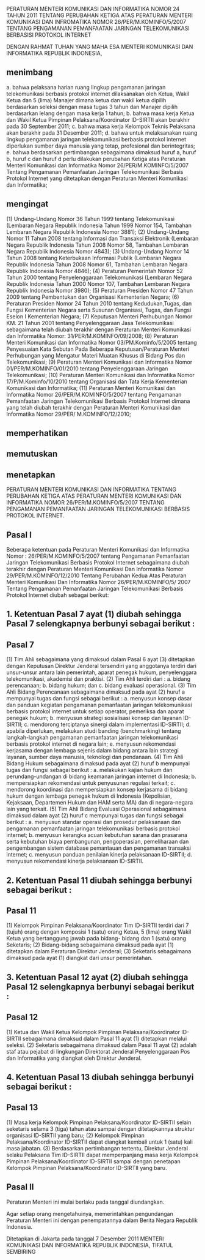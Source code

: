 PERATURAN MENTERI KOMUNIKASI DAN INFORMATIKA
NOMOR 24 TAHUN 2011
TENTANG
PERUBAHAN KETIGA ATAS PERATURAN MENTERI KOMUNIKASI DAN INFROMATIKA NOMOR 26/PER/M.KOMINFO/5/2007 TENTANG PENGAMANAN PEMANFAATAN JARINGAN TELEKOMUNIKASI BERBASISI PROTOKOL INTERNET

DENGAN RAHMAT TUHAN YANG MAHA ESA
MENTERI KOMUNIKASI DAN INFORMATIKA REPUBLIK INDONESIA,

## menimbang
a. bahwa pelaksana harian ruang lingkup pengamanan jaringan telekomunikasi berbasis protokol internet dilaksanakan oleh Ketua, Wakil Ketua dan 5 (lima) Manajer dimana ketua dan wakil ketua dipilih berdasarkan seleksi dengan masa tugas 3 tahun dan Manajer dipilih berdasarkan lelang dengan masa kerja 1 tahun;
b. bahwa masa kerja Ketua dan Wakil Ketua Pimpinan Pelaksana/Koordinator ID-SIRTII akan berakhir pada 30 September 2011;
c. bahwa masa kerja Kelompok Teknis Pelaksana akan berakhir pada 31 Desember 2011;
d. bahwa untuk melaksanakan ruang lingkup pengamanan jaringan telekomunikasi berbasis protokol internet diperlukan sumber daya manusia yang tetap, profesional dan berintegritas;
e. bahwa berdasarkan pertimbangan sebagaimana dimaksud huruf a, huruf b, huruf c dan huruf d perlu dilakukan perubahan Ketiga atas Peraturan Menteri Komunikasi dan Informatika Nomor 26/PER/M.KOMINFO/5/2007 Tentang Pengamanan Pemanfaatan Jaringan Telekomunikasi Berbasis Protokol Internet yang ditetapkan dengan Peraturan Menteri Komunikasi dan Informatika;

## mengingat
(1) Undang-Undang Nomor 36 Tahun 1999 tentang Telekomunikasi (Lembaran Negara Republik Indonesia Tahun 1999 Nomor 154, Tambahan Lembaran Negara Republik Indonesia Nomor 3881);
(2) Undang-Undang Nomor 11 Tahun 2008 tentang Informasi dan Transaksi Elektronik (Lembaran Negara Republik Indonesia Tahun 2008 Nomor 58, Tambahan Lembaran Negara Republik Indonesia Nomor 4843);
(3) Undang-Undang Nomor 14 Tahun 2008 tentang Keterbukaan Informasi Publik (Lembaran Negara Republik Indonesia Tahun 2008 Nomor 61, Tambahan Lembaran Negara Republik Indonesia Nomor 4846);
(4) Peraturan Pemerintah Nomor 52 Tahun 2000 tentang Penyelenggaraan Telekomunikasi (Lembaran Negara Republik Indonesia Tahun 2000 Nomor 107, Tambahan Lembaran Negara Republik Indonesia Nomor 3980);
(5) Peraturan Presiden Nomor 47 Tahun 2009 tentang Pembentukan dan Organisasi Kementerian Negara;
(6) Peraturan Presiden Nomor 24 Tahun 2010 tentang Kedudukan,Tugas, dan Fungsi Kementerian Negara serta Susunan Organisasi, Tugas, dan Fungsi Eselon I Kementerian Negara;
(7) Keputusan Menteri Perhubungan Nomor KM. 21 Tahun 2001 tentang Penyelenggaraan Jasa Telekomunikasi sebagaimana telah diubah terakhir dengan Peraturan Menteri Komunikasi dan Informatika Nomor: 31/PER/M.KOMINFO/09/2008;
(8) Peraturan Menteri Komunikasi dan Informatika Nomor 03/PM.Kominfo/5/2005 tentang Penyesuaian Kata Sebutan Pada Beberapa Keputusan/Peraturan Menteri Perhubungan yang Mengatur Materi Muatan Khusus di Bidang Pos dan Telekomunikasi;
(9) Peraturan Menteri Komunikasi dan Informatika Nomor 01/PER/M.KOMINFO/01/2010 tentang Penyelenggaraan Jaringan Telekomunikasi;
(10) Peraturan Menteri Komunikasi dan Informatika Nomor 17/P/M.Kominfo/10/2010 tentang Organisasi dan Tata Kerja Kementerian Komunikasi dan Informatika;
(11) Peraturan Menteri Komunikasi dan Informatika Nomor 26/PER/M.KOMINFO/5/2007 tentang Pengamanan Pemanfaatan Jaringan Telekomunikasi Berbasis Protokol Internet dimana yang telah diubah terakhir dengan Peraturan Menteri Komunikasi dan Informatika Nomor 29/PER/ M.KOMINFO/12/2010;

## memperhatikan

## memutuskan

## menetapkan
PERATURAN MENTERI KOMUNIKASI DAN INFORMATIKA TENTANG PERUBAHAN KETIGA ATAS PERATURAN MENTERI KOMUNIKASI DAN INFORMATIKA NOMOR 26/PER/M.KOMINFO/5/2007 TENTANG PENGAMANAN PEMANFAATAN JARINGAN TELEKOMUNIKASI BERBASIS PROTOKOL INTERNET.

## Pasal I
Beberapa ketentuan pada Peraturan Menteri Komunikasi dan Informatika Nomor : 26/PER/M.KOMINFO/5/2007 tentang Pengamanan Pemanfaatan Jaringan Telekomunikasi Berbasis Protokol Internet sebagaimana diubah terakhir dengan Peraturan Menteri Komunikasi Dan Informatika Nomor 29/PER/M.KOMINFO/12/2010 Tentang Perubahan Kedua Atas Peraturan Menteri Komunikasi Dan Informatika Nomor 26/PER/M.KOMINFO/5/ 2007 Tentang Pengamanan Pemanfaatan Jaringan Telekomunikasi Berbasis Protokol Internet diubah sebagai berikut:

## 1. Ketentuan Pasal 7 ayat (1) diubah sehingga Pasal 7 selengkapnya berbunyi sebagai berikut :

## Pasal 7
(1) Tim Ahli sebagaimana yang dimaksud dalam Pasal 6 ayat (3) ditetapkan dengan Keputusan Direktur Jenderal tersendiri yang anggotanya terdiri dari unsur-unsur antara lain pemerintah, aparat penegak hukum, penyelenggara telekomunikasi, akademisi dan praktisi.
(2) Tim Ahli terdiri dari :
	a. bidang perencanaan;
	b. bidang hukum; dan
	c. bidang evaluasi operasional.
(3) Tim Ahli Bidang Perencanaan sebagaimana dimaksud pada ayat (2) huruf a mempunyai tugas dan fungsi sebagai berikut :
	a. menyusun konsep dasar dan panduan kegiatan pengamanan pemanfaatan jaringan telekomunikasi berbasis protokol internet untuk setiap operator, pemeriksa dan aparat penegak hukum;
	b. menyusun strategi sosialisasi konsep dan layanan ID-SIRTII;
	c. mendorong terciptanya sinergi dalam implementasi ID-SIRTII;
	d. apabila diperlukan, melakukan studi banding (benchmarking) tentang langkah-langkah pengamanan pemanfaatan jaringan telekomunikasi berbasis protokol internet di negara lain;
	e. menyusun rekomendasi kerjasama dengan lembaga sejenis dalam bidang antara lain strategi layanan, sumber daya manusia, teknologi dan pendanaan.
(4) Tim Ahli Bidang Hukum sebagaimana dimaksud pada ayat (2) huruf b mempunyai tugas dan fungsi sebagai berikut :
	a. melakukan kajian hukum dan perundang-undangan di bidang keamanan jaringan internet di Indonesia;
	b. mempersiapkan rekomendasi untuk penyusunan regulasi terkait;
	c. mendorong koordinasi dan mempersiapkan konsep kerjasama di bidang hukum dengan lembaga penegak hukum di Indonesia (Kepolisian, Kejaksaan, Departemen Hukum dan HAM serta MA) dan di negara-negara lain yang terkait.
(5) Tim Ahli Bidang Evaluasi Operasional sebagaimana dimaksud dalam ayat (2) huruf c mempunyai tugas dan fungsi sebagai berikut :
	a. menyusun standar operasi dan prosedur pelaksanaan dan pengamanan pemanfaatan jaringan telekomunikasi berbasis protokol internet;
	b. menyusun kerangka acuan kebutuhan sarana dan prasarana serta kebutuhan biaya pembangunan, pengoperasian, pemeliharaan dan pengembangan sistem database pemantauan dan pengamanan transaksi internet;
	c. menyusun panduan penilaian kinerja pelaksanaan ID-SIRTII;
	d. menyusun rekomendasi kinerja pelaksanaan ID-SIRTII.


## 2. Ketentuan Pasal 11 diubah sehingga berbunyi sebagai berikut :

## Pasal 11
(1) Kelompok Pimpinan Pelaksana/Koordinator Tim ID-SIRTII terdiri dari 7 (tujuh) orang dengan komposisi 1 (satu) orang Ketua, 5 (lima) orang Wakil Ketua yang bertanggung jawab pada bidang- bidang dan 1 (satu) orang Seketaris;
(2) Bidang-bidang sebagaimana dimaksud pada ayat (1) ditetapkan dalam Peraturan Direktur Jenderal;
(3) Seketaris sebagaimana dimaksud pada ayat (1) diangkat dari unsur pemerintahan.

## 3. Ketentuan Pasal 12 ayat (2) diubah sehingga Pasal 12 selengkapnya berbunyi sebagai berikut :

## Pasal 12
(1) Ketua dan Wakil Ketua Kelompok Pimpinan Pelaksana/Koordinator ID-SIRTII sebagaimana dimaksud dalam Pasal 11 ayat (1) ditetapkan melalui seleksi.
(2) Seketaris sebagaimana dimaksud dalam Pasal 11 ayat (2) adalah staf atau pejabat di lingkungan Direktorat Jenderal Penyelenggaraan Pos dan Informatika yang diangkat oleh Direktur Jenderal.

## 4. Ketentuan Pasal 13 diubah sehingga berbunyi sebagai berikut :

## Pasal 13
(1) Masa kerja Kelompok Pimpinan Pelaksana/Koordinator ID-SIRTII selain seketaris selama 3 (tiga) tahun atau sampai dengan ditetapkannya struktur organisasi ID-SIRTII yang baru;
(2) Kelompok Pimpinan Pelaksana/Koordinator ID-SIRTII dapat diangkat kembali untuk 1 (satu) kali masa jabatan.
(3) Berdasarkan pertimbangan tertentu, Direktur Jenderal selaku Pelaksana Tim ID-SIRTII dapat memperpanjang masa kerja Kelompok Pimpinan Pelaksana/Koordinator ID-SIRTII sampai dengan penetapan Kelompok Pimpinan Pelaksana/Koordinator ID-SIRTII yang baru.

## Pasal II
Peraturan Menteri ini mulai berlaku pada tanggal diundangkan.

Agar setiap orang mengetahuinya, memerintahkan pengundangan Peraturan Menteri ini dengan penempatannya dalam Berita Negara Republik Indonesia.

Ditetapkan di Jakarta
pada tanggal 7 Desember 2011
MENTERI KOMUNIKASI DAN INFORMATIKA REPUBLIK INDONESIA,
TIFATUL SEMBIRING